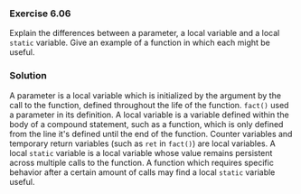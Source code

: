 ### Exercise 6.06

Explain the differences between a parameter, a local variable and a local
`static` variable. Give an example of a function in which each might be useful.

### Solution

A parameter is a local variable which is initialized by the argument by the call
to the function, defined throughout the life of the function. `fact()` used a
parameter in its definition. A local variable is a variable defined within the
body of a compound statement, such as a function, which is only defined from the
line it's defined until the end of the function. Counter variables and temporary
return variables (such as `ret` in `fact()`) are local variables. A local
`static` variable is a local variable whose value remains persistent across
multiple calls to the function. A function which requires specific behavior
after a certain amount of calls may find a local `static` variable useful.
